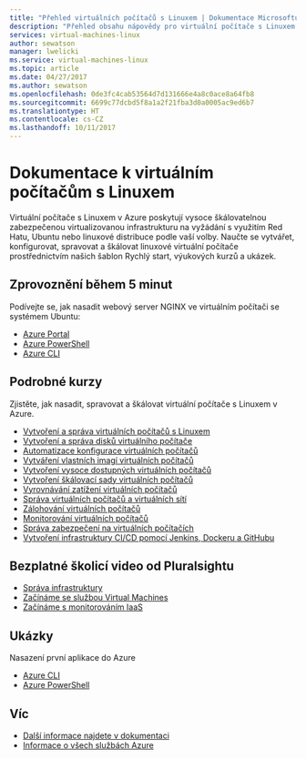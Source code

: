 ```yaml
---
title: "Přehled virtuálních počítačů s Linuxem | Dokumentace Microsoftu"
description: "Přehled obsahu nápovědy pro virtuální počítače s Linuxem na webu Azure Portal"
services: virtual-machines-linux
author: sewatson
manager: lwelicki
ms.service: virtual-machines-linux
ms.topic: article
ms.date: 04/27/2017
ms.author: sewatson
ms.openlocfilehash: 0de3fc4cab53564d7d131666e4a8c0ace8a64fb8
ms.sourcegitcommit: 6699c77dcbd5f8a1a2f21fba3d0a0005ac9ed6b7
ms.translationtype: HT
ms.contentlocale: cs-CZ
ms.lasthandoff: 10/11/2017
---
```

# <a name="linux-virtual-machines-documentation"></a>Dokumentace k virtuálním počítačům s Linuxem

Virtuální počítače s Linuxem v Azure poskytují vysoce škálovatelnou zabezpečenou virtualizovanou infrastrukturu na vyžádání s využitím Red Hatu, Ubuntu nebo linuxové distribuce podle vaší volby. Naučte se vytvářet, konfigurovat, spravovat a škálovat linuxové virtuální počítače prostřednictvím našich šablon Rychlý start, výukových kurzů a ukázek.

## <a name="5-minute-quickstarts"></a>Zprovoznění během 5 minut

Podívejte se, jak nasadit webový server NGINX ve virtuálním počítači se systémem Ubuntu:

- [Azure Portal](/azure/virtual-machines/virtual-machines-linux-quick-create-portal?toc=%2fazure%2fvirtual-machines%2flinux%2ftoc.json)
- [Azure PowerShell](/azure/virtual-machines/virtual-machines-linux-quick-create-powershell?toc=%2fazure%2fvirtual-machines%2flinux%2ftoc.json)
- [Azure CLI](/azure/virtual-machines/virtual-machines-linux-quick-create-cli?toc=%2fazure%2fvirtual-machines%2flinux%2ftoc.json)

## <a name="step-by-step-tutorials"></a>Podrobné kurzy

Zjistěte, jak nasadit, spravovat a škálovat virtuální počítače s Linuxem v Azure.

- [Vytvoření a správa virtuálních počítačů s Linuxem](/azure/virtual-machines/linux/tutorial-manage-vm)
- [Vytvoření a správa disků virtuálního počítače](/azure/virtual-machines/linux/tutorial-manage-disks)
- [Automatizace konfigurace virtuálních počítačů](/azure/virtual-machines/linux/tutorial-automate-vm-deployment)
- [Vytváření vlastních imagí virtuálních počítačů](/azure/virtual-machines/linux/tutorial-custom-images)
- [Vytvoření vysoce dostupných virtuálních počítačů](/azure/virtual-machines/linux/tutorial-availability-sets)
- [Vytvoření škálovací sady virtuálních počítačů](/azure/virtual-machines/linux/tutorial-create-vmss)
- [Vyrovnávání zatížení virtuálních počítačů](/azure/virtual-machines/linux/tutorial-load-balancer)
- [Správa virtuálních počítačů a virtuálních sítí](/azure/virtual-machines/linux/tutorial-virtual-network)
- [Zálohování virtuálních počítačů](/azure/virtual-machines/linux/tutorial-backup-vms)
- [Monitorování virtuálních počítačů](/azure/virtual-machines/linux/tutorial-monitoring)
- [Správa zabezpečení na virtuálních počítačích](/azure/virtual-machines/linux/tutorial-azure-security)
- [Vytvoření infrastruktury CI/CD pomocí Jenkins, Dockeru a GitHubu](/azure/virtual-machines/linux/tutorial-jenkins-github-docker-cicd)

## <a name="free-pluralsight-video-training"></a>Bezplatné školicí video od Pluralsightu

- [Správa infrastruktury](https://www.pluralsight.com/courses/managing-infrastructure-microsoft-azure-getting-started?twoid=d6abac77-7dcc-4d33-9e03-f85e78989f02)
- [Začínáme se službou Virtual Machines](https://www.pluralsight.com/courses/azure-vms-getting-started?twoid=d6abac77-7dcc-4d33-9e03-f85e78989f02)
- [Začínáme s monitorováním IaaS](https://www.pluralsight.com/courses/azure-iaas-monitoring-management-getting-started?twoid=d6abac77-7dcc-4d33-9e03-f85e78989f02")

## <a name="samples"></a>Ukázky 

Nasazení první aplikace do Azure

- [Azure CLI](/azure/virtual-machines/virtual-machines-linux-cli-samples)
- [Azure PowerShell](/azure/virtual-machines/virtual-machines-linux-powershell-samples)

## <a name="more"></a>Víc

- [Další informace najdete v dokumentaci](/azure/virtual-machines/linux/index)
- [Informace o všech službách Azure](https://aka.ms/j3wr7y)
